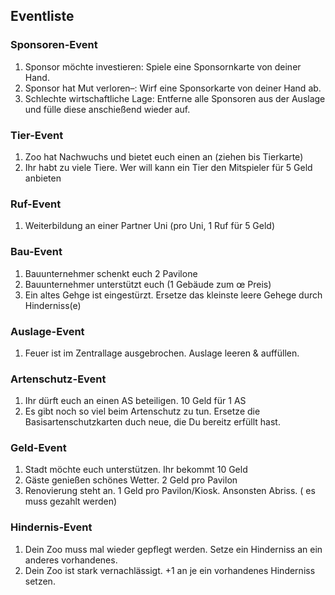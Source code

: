 ## Eventliste

### Sponsoren-Event

1. Sponsor möchte investieren: Spiele eine Sponsornkarte von deiner Hand.
2. Sponsor hat Mut verloren–: Wirf eine Sponsorkarte von deiner Hand ab.
3. Schlechte wirtschaftliche Lage: Entferne alle Sponsoren aus der Auslage und fülle diese anschießend wieder auf.

### Tier-Event

1. Zoo hat Nachwuchs und bietet euch einen an (ziehen bis Tierkarte)
2. Ihr habt zu viele Tiere. Wer will kann ein Tier den Mitspieler für 5 Geld anbieten

### Ruf-Event

1. Weiterbildung an einer Partner Uni (pro Uni, 1 Ruf für 5 Geld)

### Bau-Event

1. Bauunternehmer schenkt euch 2 Pavilone
2. Bauunternehmer unterstützt euch (1 Gebäude zum œ Preis)
3. Ein altes Gehge ist eingestürzt. Ersetze das kleinste leere Gehege durch Hinderniss(e)

### Auslage-Event

1. Feuer ist im Zentrallage ausgebrochen. Auslage leeren & auffüllen.

### Artenschutz-Event

1. Ihr dürft euch an einen AS beteiligen. 10 Geld für 1 AS
2. Es gibt noch so viel beim Artenschutz zu tun. Ersetze die Basisartenschutzkarten duch neue, die Du bereitz erfüllt hast.

### Geld-Event

1. Stadt möchte euch unterstützen. Ihr bekommt 10 Geld
2. Gäste genießen schönes Wetter. 2 Geld pro Pavilon
3. Renovierung steht an. 1 Geld pro Pavilon/Kiosk. Ansonsten Abriss. ( es muss gezahlt werden)

### Hindernis-Event

1. Dein Zoo muss mal wieder gepflegt werden. Setze ein Hinderniss an ein anderes vorhandenes.
2. Dein Zoo ist stark vernachlässigt. +1 an je ein vorhandenes Hinderniss setzen.

